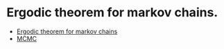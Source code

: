 # Ergodic theorem for markov chains.
- [Ergodic theorem for markov chains](https://www.youtube.com/watch?v=ZjrJpkD3o1w)
- [MCMC](https://www.youtube.com/watch?v=gxHe9wAWuGQ)

